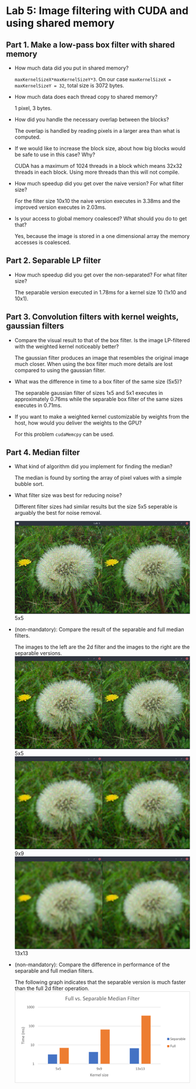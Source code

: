 # Lab 5: Image filtering with CUDA and using shared memory
## Part 1. Make a low-pass box filter with shared memory

* How much data did you put in shared memory?

    `maxKernelSizeX*maxKernelSizeY*3`. On our case `maxKernelSizeX = maxKernelSizeY = 32`, total size is 3072 bytes.

* How much data does each thread copy to shared memory?

    1 pixel, 3 bytes.

* How did you handle the necessary overlap between the blocks?

    The overlap is handled by reading pixels in a larger area than what is computed.

* If we would like to increase the block size, about how big blocks would be safe to use in this case? Why?

    CUDA has a maximum of 1024 threads in a block which means 32x32 threads in each block. Using more threads than this will not compile.

* How much speedup did you get over the naive version? For what filter size?

    For the filter size 10x10 the naive version executes in 3.38ms and the improved version executes in 2.03ms.

* Is your access to global memory coalesced? What should you do to get that?

    Yes, because the image is stored in a one dimensional array the memory accesses is coalesced.

## Part 2. Separable LP filter

* How much speedup did you get over the non-separated? For what filter size?

    The separable version executed in 1.78ms for a kernel size 10 (1x10 and 10x1).

## Part 3. Convolution filters with kernel weights, gaussian filters

* Compare the visual result to that of the box filter. Is the image LP-filtered with the weighted kernel noticeably better?

    The gaussian filter produces an image that resembles the original image much closer. When using the box filter much more details are lost compared to using the gaussian filter.

* What was the difference in time to a box filter of the same size (5x5)?

    The separable gaussian filter of sizes 1x5 and 5x1 executes in approximately 0.76ms while the separable box filter of the same sizes executes in 0.71ms.

* If you want to make a weighted kernel customizable by weights from the host, how would you deliver the weights to the GPU?

    For this problem `cudaMemcpy` can be used.

## Part 4. Median filter

* What kind of algorithm did you implement for finding the median?

    The median is found by sorting the array of pixel values with a simple bubble sort.

* What filter size was best for reducing noise?

    Different filter sizes had similar results but the size 5x5 seperable is arguably the best for noise removal.

    ![Noise Removal](Images/5x5sep_med.png)
    5x5

* (non-mandatory): Compare the result of the separable and full median filters.

    The images to the left are the 2d filter and the images to the right are the separable versions.
    ![Comparsion1](Images/5x5comp.png)
    5x5
    ![Comparsion2](Images/9x9comp.png)
    9x9
    ![Comparsion3](Images/13x13comp.png)
    13x13

* (non-mandatory): Compare the difference in performance of the separable and full median filters.

    The following graph indicates that the separable version is much faster than the full 2d filter operation.
    ![Comparison4](Images/Graph.png)

